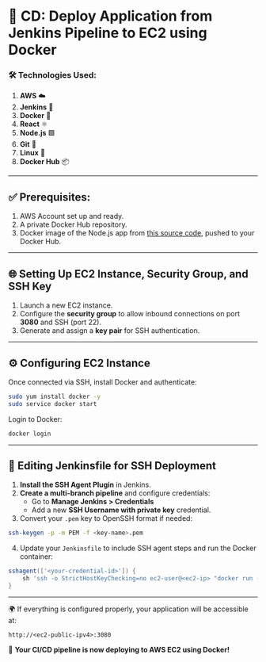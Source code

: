 # 🚀 CD: Deploy Application from Jenkins Pipeline to EC2 using Docker

### 🛠️ Technologies Used:
1. **AWS** ☁️
2. **Jenkins** 🧪
3. **Docker** 🐳
4. **React** ⚛️
5. **Node.js** 🟩
6. **Git** 🔧
7. **Linux** 🐧
8. **Docker Hub** 📦

---

## ✅ Prerequisites:
1. AWS Account set up and ready.
2. A private Docker Hub repository.
3. Docker image of the Node.js app from [this source code](https://github.com/nanuchi/react-nodejs-example), pushed to your Docker Hub.

---

## 🌐 Setting Up EC2 Instance, Security Group, and SSH Key
1. Launch a new EC2 instance.
2. Configure the **security group** to allow inbound connections on port **3080** and SSH (port 22).
3. Generate and assign a **key pair** for SSH authentication.

---

## ⚙️ Configuring EC2 Instance
Once connected via SSH, install Docker and authenticate:
```bash
sudo yum install docker -y
sudo service docker start
```
Login to Docker:
```bash
docker login
```

---

## 📝 Editing Jenkinsfile for SSH Deployment
1. **Install the SSH Agent Plugin** in Jenkins.
2. **Create a multi-branch pipeline** and configure credentials:
    - Go to **Manage Jenkins > Credentials**
    - Add a new **SSH Username with private key** credential.
3. Convert your `.pem` key to OpenSSH format if needed:
```bash
ssh-keygen -p -m PEM -f <key-name>.pem
```
4. Update your `Jenkinsfile` to include SSH agent steps and run the Docker container:
```groovy
sshagent(['<your-credential-id>']) {
    sh 'ssh -o StrictHostKeyChecking=no ec2-user@<ec2-ip> "docker run -d -p 3080:3080 nateallon/demo-app:2.1"'
}
```

---

🌍 If everything is configured properly, your application will be accessible at:
```
http://<ec2-public-ipv4>:3080
```

🎉 **Your CI/CD pipeline is now deploying to AWS EC2 using Docker!**